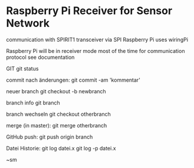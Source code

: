 # Raspberry Pi Receiver for Sensor Network

communication with SPIRIT1 transceiver via SPI
Raspberry Pi uses wiringPi

Raspberry Pi will be in receiver mode most of the time
for communication protocol see documentation

GIT
git status

commit nach änderungen:
git commit -am 'kommentar' 

neuer branch
git checkout -b newbranch

branch info
git branch

branch wechseln
git checkout otherbranch

merge (in master):
git merge otherbranch

GitHub push:
git push origin branch

Datei Historie:
git log datei.x
git log -p datei.x

~sm
